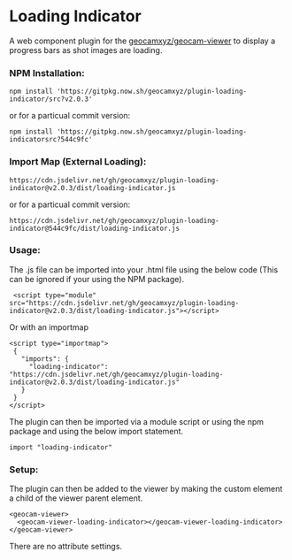 # Loading Indicator
A web component plugin for the [geocamxyz/geocam-viewer](https://github.com/geocamxyz/geocam-viewer) to display a progress bars as shot images are loading.
### NPM Installation:
```
npm install 'https://gitpkg.now.sh/geocamxyz/plugin-loading-indicator/src?v2.0.3'
```
or for a particual commit version:
```
npm install 'https://gitpkg.now.sh/geocamxyz/plugin-loading-indicatorsrc?544c9fc'
```
### Import Map (External Loading):
```
https://cdn.jsdelivr.net/gh/geocamxyz/plugin-loading-indicator@v2.0.3/dist/loading-indicator.js
```
or for a particual commit version:
```
https://cdn.jsdelivr.net/gh/geocamxyz/plugin-loading-indicator@544c9fc/dist/loading-indicator.js
```
### Usage:
The .js file can be imported into your .html file using the below code (This can be ignored if your using the NPM package).
```
 <script type="module" src="https://cdn.jsdelivr.net/gh/geocamxyz/plugin-loading-indicator@v2.0.3/dist/loading-indicator.js"></script>
 ```

 Or with an importmap
 ```
<script type="importmap">
  {
    "imports": {
      "loading-indicator": "https://cdn.jsdelivr.net/gh/geocamxyz/plugin-loading-indicator@v2.0.3/dist/loading-indicator.js"
    }
  }
</script>
```
The plugin can then be imported via a module script or using the npm package and using the below import statement.
```
import "loading-indicator"
```
### Setup:
The plugin can then be added to the viewer by making the custom element a child of the viewer parent element.  

```
<geocam-viewer>
  <geocam-viewer-loading-indicator></geocam-viewer-loading-indicator>
</geocam-viewer>
```

There are no attribute settings.